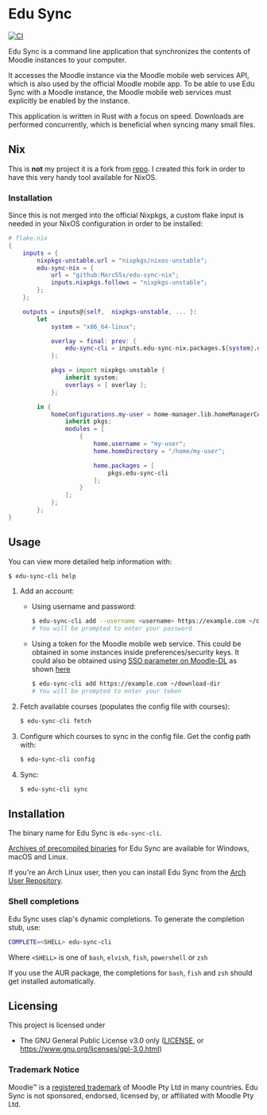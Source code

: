 # Edu Sync

[![CI](https://github.com/mkroening/edu-sync/actions/workflows/ci.yml/badge.svg)](https://github.com/mkroening/edu-sync/actions/workflows/ci.yml)

Edu Sync is a command line application that synchronizes the contents of Moodle instances to your computer.

It accesses the Moodle instance via the Moodle mobile web services API, which is also used by the official Moodle mobile app.
To be able to use Edu Sync with a Moodle instance, the Moodle mobile web services must explicitly be enabled by the instance.

This application is written in Rust with a focus on speed.
Downloads are performed concurrently, which is beneficial when syncing many small files.

## Nix
This is **not** my project it is a fork from [repo](https://github.com/mkroening/edu-sync).
I created this fork in order to have this very handy tool available for NixOS.

### Installation
Since this is not merged into the official Nixpkgs, a custom flake input is needed in your NixOS configuration in order to be installed:

```nix
# flake.nix
{
    inputs = {
        nixpkgs-unstable.url = "nixpkgs/nixos-unstable";
        edu-sync-nix = {
            url = "github:Marc55s/edu-sync-nix";
            inputs.nixpkgs.follows = "nixpkgs-unstable";
        };
    };

    outputs = inputs@{self,  nixpkgs-unstable, ... }:
        let
            system = "x86_64-linux";

            overlay = final: prev: {
                edu-sync-cli = inputs.edu-sync-nix.packages.${system}.default;
            };

            pkgs = import nixpkgs-unstable {
                inherit system;
                overlays = [ overlay ];
            };

        in {
            homeConfigurations.my-user = home-manager.lib.homeManagerConfiguration {
                inherit pkgs;
                modules = [
                    {
                        home.username = "my-user";
                        home.homeDirectory = "/home/my-user";

                        home.packages = [
                            pkgs.edu-sync-cli
                        ];
                    }
                ];
            };
        };
}
```

## Usage

You can view more detailed help information with:

```bash
$ edu-sync-cli help
```

1.  Add an account:

    *   Using username and password:

        ```bash
        $ edu-sync-cli add --username <username> https://example.com ~/download-dir
        # You will be prompted to enter your password
        ```

    *   Using a token for the Moodle mobile web service.
        This could be obtained in some instances inside preferences/security keys.
        It could also be obtained using  [SSO parameter on Moodle-DL](https://github.com/C0D3D3V/Moodle-DL) as shown [here](https://github.com/mkroening/edu-sync/issues/9#issuecomment-2446564050)

        ```bash
        $ edu-sync-cli add https://example.com ~/download-dir
        # You will be prompted to enter your token
        ```

2.  Fetch available courses (populates the config file with courses):

    ```bash
    $ edu-sync-cli fetch
    ```

3.  Configure which courses to sync in the config file. Get the config path with:

    ```bash
    $ edu-sync-cli config
    ```

4.  Sync:

    ```bash
    $ edu-sync-cli sync
    ```

## Installation

The binary name for Edu Sync is `edu-sync-cli`.

[Archives of precompiled binaries](https://github.com/mkroening/edu-sync/releases) for Edu Sync are available for Windows, macOS and Linux.

If you're an Arch Linux user, then you can install Edu Sync from the [Arch User Repository](https://aur.archlinux.org/packages/edu-sync/).

### Shell completions

Edu Sync uses clap's dynamic completions. To generate the completion stub, use:

```sh
COMPLETE=<SHELL> edu-sync-cli
```

Where `<SHELL>` is one of `bash`, `elvish`, `fish`, `powershell` or `zsh`

If you use the AUR package, the completions for `bash`, `fish` and `zsh` should get installed automatically.

## Licensing

This project is licensed under
* The GNU General Public License v3.0 only ([LICENSE](LICENSE), or https://www.gnu.org/licenses/gpl-3.0.html)

### Trademark Notice

Moodle™ is a [registered trademark](https://moodle.com/trademarks/) of Moodle Pty Ltd in many countries. Edu Sync is not sponsored, endorsed, licensed by, or affiliated with Moodle Pty Ltd.
